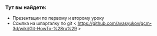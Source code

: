 ### Тут вы найдете:
* Презентации по первому и второму уроку
* Ссылка на шпаргалку по git < https://github.com/avasyukov/gcm-3d/wiki/Git-HowTo-%28ru%29 >

